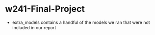 # w241-Final-Project
* extra_models contains a handful of the models we ran that were not included in our report
